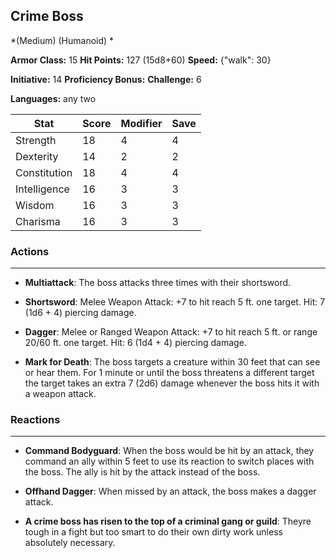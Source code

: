 ## Crime Boss
*(Medium) (Humanoid) *

**Armor Class:** 15
**Hit Points:** 127 (15d8+60)
**Speed:** {"walk": 30}

**Initiative:** 14
**Proficiency Bonus:**
**Challenge:** 6

**Languages:** any two



| Stat | Score | Modifier | Save |
| ---- | ---- | ---- | ---- |
| Strength | 18 | 4 | 4 |
| Dexterity | 14 | 2 | 2 |
| Constitution | 18 | 4 | 4 |
| Intelligence | 16 | 3 | 3 |
| Wisdom | 16 | 3 | 3 |
| Charisma | 16 | 3 | 3 |

### Actions
 --- 
- **Multiattack**: The boss attacks three times with their shortsword.

- **Shortsword**: Melee Weapon Attack: +7 to hit  reach 5 ft.  one target. Hit: 7 (1d6 + 4) piercing damage.

- **Dagger**: Melee or Ranged Weapon Attack: +7 to hit  reach 5 ft. or range 20/60 ft.  one target. Hit: 6 (1d4 + 4) piercing damage.

- **Mark for Death**: The boss targets a creature within 30 feet that can see or hear them. For 1 minute or until the boss threatens a different target  the target takes an extra 7 (2d6) damage whenever the boss hits it with a weapon attack.

### Reactions
 --- 
- **Command Bodyguard**: When the boss would be hit by an attack, they command an ally within 5 feet to use its reaction to switch places with the boss. The ally is hit by the attack instead of the boss.

- **Offhand Dagger**: When missed by an attack, the boss makes a dagger attack.

- **A crime boss has risen to the top of a criminal gang or guild**: Theyre tough in a fight but too smart to do their own dirty work unless absolutely necessary.


